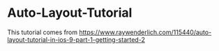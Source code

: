 # Auto-Layout-Tutorial
This tutorial comes from https://www.raywenderlich.com/115440/auto-layout-tutorial-in-ios-9-part-1-getting-started-2
